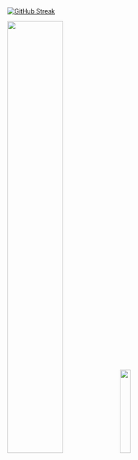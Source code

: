 ## 

<a href="https://git.io/streak-stats"><img src="https://github-readme-streak-stats.herokuapp.com?user=inaciogabriel0&theme=tokyonight&locale=pt_BR"  alt="GitHub Streak" /></a>
<div display="flex">
  <img src="https://github-readme-stats.vercel.app/api?username=Inaciogabriel0&show_icons=true&theme=transparent" width="50%" />
  <img src="https://github-readme-stats.vercel.app/api/top-langs/?username=Inaciogabriel0&exclude_repo=github-readme-stats,anuraghazra.github.io&theme=transparent" width="22%"/>
</div>

  <!--
**Inaciogabriel0/Inaciogabriel0** is a ✨ _special_ ✨ repository because its `README.md` (this file) appears on your GitHub profile.

Here are some ideas to get you started:

- 🔭 I’m currently working on ...
- 🌱 I’m currently learning ...
- 👯 I’m looking to collaborate on ...
- 🤔 I’m looking for help with ...
- 💬 Ask me about ...
- 📫 How to reach me: ...
- 😄 Pronouns: ...
- ⚡ Fun fact: ...
-->
